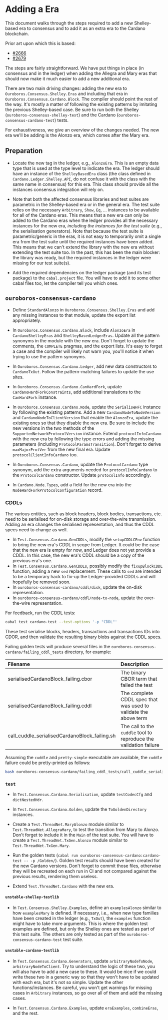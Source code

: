 # Adding a Era

This document walks through the steps required to add a new Shelley-based era to
consensus and to add it as an extra era to the Cardano blockchain.

Prior art upon which this is based:
* [#2666](https://github.com/IntersectMBO/ouroboros-network/pull/2666)
* [#2679](https://github.com/IntersectMBO/ouroboros-network/pull/2679)

The steps are fairly straightforward. We have put things in place (in consensus
and in the ledger) when adding the Allegra and Mary eras that should now make it
much easier to add a new additional era.

There are two main driving changes: adding the new era to
`Ouroboros.Consensus.Shelley.Eras` and including that era in
`Ouroboros.Consensus.Cardano.Block`. The compiler should point the rest of the
way. It's mostly a matter of following the existing patterns by imitating the
previous Shelley-based case. Be sure to run both the Shelley
(`ouroboros-consensus-shelley-test`) and the Cardano
(`ouroboros-consensus-cardano-test`) tests.

For exhaustiveness, we give an overview of the changes needed. The new era we'll
be adding is the Alonzo era, which comes after the Mary era.

## Preparation

* Locate the new tag in the ledger, e.g., `AlonzoEra`. This is an empty data
  type that is used at the type level to indicate the era. The ledger should
  have an instance of the `ShelleyBasedEra` class (the class defined in
  `Cardano.Ledger.Shelley.API`, do not confuse it with the class with the same name
  in consensus) for this era. This class should provide all the instances
  consensus integration will rely on.

* Note that both the affected consensus libraries and test suites are parametric
  in the Shelley-based era or in the general era. The test suite relies on the
  necessary `Arbitrary`, `Show`, `Eq`, ... instances to be available for all of
  the Cardano eras. This means that a new era can only be added to the Cardano
  eras when the ledger provides all the necessary instances for the new era,
  *including the instances for the test suite* (e.g., the serialisation
  generators). Note that because the test suite is parametric/generic in the
  eras, it is not easy to temporarily omit a single era from the test suite
  until the required instances have been added. This means that we can't extend
  the library with the new era without extending the test suite too. In the
  past, this has been the main blocker: the library was ready, but the required
  instances in the ledger were missing for our test suite(s).

* Add the required dependencies on the ledger package (and its test package) to
  the `cabal.project` file. You will have to add it to some other cabal files
  too, let the compiler tell you which ones.

## `ouroboros-consensus-cardano`

* Define `StandardAlonzo` in `Ouroboros.Consensus.Shelley.Eras` and add any
  missing instances to that module, update the export list appropriately.

* In `Ouroboros.Consensus.Cardano.Block`, include `AlonzoEra` in `CardanoShelleyEras` and
  `ShelleyBasedLedgerEras`. Update all the pattern synonyms in the module with the new era.
  Don't forget to update the comments, the `COMPLETE` pragmas, and the
  export lists. It's easy to forget a case and the compiler will likely not warn
  you, you'll notice it when trying to use the pattern synonyms.

* In `Ouroboros.Consensus.Cardano.Ledger`, add new data constructors to `CardanoTxOut`.
  Follow the pattern-matching failures to update the use sites.

* In `Ouroboros.Consensus.Cardano.CanHardFork`, update
  `CardanoHardForkConstraints`, add additional translations to the `CanHardFork`
  instance.

* In `Ouroboros.Consensus.Cardano.Node`, update the `SerialiseHFC` instance by
  following the existing patterns. Add a new `CardanoNodeToNodeVersion` and
  `CardanoNodeToClientVersion` that enable the `AlonzoEra`, update the existing
  ones so that they disable the new era. Be sure to include the new versions in
  the two methods of the `SupportedNetworkProtocolVersion` instance. Extend
  `protocolInfoCardano` with the new era by following the type errors and adding
  the missing parameters (including `ProtocolParamsTransition`). Don't forget to
  derive `maxMajorProtVer` from the new final era. Update
  `protocolClientInfoCardano` too.

* In `Ouroboros.Consensus.Cardano`, update the `ProtocolCardano` type synonym,
  add the extra arguments needed for `protocolInfoCardano` to the
  `ProtocolCardano` constructor. Update `protocolInfo` accordingly.

* In `Cardano.Node.Types`, add a field for the new era into the `NodeHardForkProtocolConfiguration` record.

### CDDLs

The various entities, such as block headers, block bodies, transactions, etc. need to be serialised for on-disk storage and over-the-wire transmission. Adding an era changes the serialised representation, and thus the CDDL specs need to change as well.

* In `Test.Consensus.Cardano.GenCDDLs`, modify the `setupCDDLCEnv` function to bring the new era's CDDL in scope from Ledger. It could be the case that the new era is empty for now, and Ledger does not yet provide a CDDL. In this case, the new era's CDDL should be a copy of the previous era's one.
* In `Test.Consensus.Cardano.GenCDDLs`, possibly modify the `fixupBlockCDDL` function, adding a new `sed` replacement. These calls to `sed` are intended to be a temporary hack to fix-up the Ledger-provided CDDLs and will hopefully be removed soon.
* In `ouroboros-consensus-cardano/cddl/disk`, update the on-disk representation.
* In `ouroboros-consensus-cardano/cddl/node-to-node`, update the over-the-wire representation.

For feedback, run the CDDL tests:

```sh
cabal test cardano-test --test-options '-p "CDDL"'
```

These test serialise blocks, headers, transactions and transactions IDs into CDOR, and then validate the resulting binary blobs against the CDDL specs.

Failing golden tests will produce several files in the `ouroboros-consensus-cardano/failing_cddl_tests` directory, for example:

| Filename                                      | Description                                                       |
|:----------------------------------------------|:------------------------------------------------------------------|
| serialisedCardanoBlock_failing.cbor           | The binary CBOR term that failed the test                         |
| serialisedCardanoBlock_failing.cddl           | The complete CDDL spec that was used to validate the above term   |
| call_cuddle_serialisedCardanoBlock_failing.sh | The call to the `cuddle` tool to reproduce the validation failure |

Assuming the `cuddle` and `pretty-simple` executable are available, the `cuddle` failure could be pretty-printed as follows:

```sh
bash ouroboros-consensus-cardano/failing_cddl_tests/call_cuddle_serialisedCardanoBlock_failing.sh 2>&1 | pretty-simple
```

### `test`

* In `Test.Consensus.Cardano.Serialisation`, update `testCodecCfg` and
  `dictNestedHdr`.

* In `Test.Consensus.Cardano.Golden`, update the `ToGoldenDirectory` instances.

* Create a `Test.ThreadNet.MaryAlonzo` module similar to
  `Test.ThreadNet.AllegraMary`, to test the transition from Mary to Alonzo.
  Don't forget to include it in the `Main` of the test suite. You will have to
  create a `Test.ThreadNet.TxGen.Alonzo` module similar to
  `Test.ThreadNet.TxGen.Mary`.

* Run the golden tests
  (`cabal run ouroboros-consensus-cardano:cardano-test -- -p /Golden/`).
  Golden test results should have been created for the new Cardano versions.
  Don't forget to commit those files, otherwise they will be recreated on each
  run in CI and not compared against the previous results, rendering them
  useless.

* Extend `Test.ThreadNet.Cardano` with the new era.

#### `unstable-shelley-testlib`

* In `Test.Consensus.Shelley.Examples`, define an `examplesAlonzo` similar to
  how `examplesMary` is defined. If necessary, i.e., when new type families have
  been created in the ledger (e.g., `TxOut`), the `examples` function might have
  to take more arguments. This is where the golden test examples are defined,
  but only the Shelley ones are tested as part of this test suite. The others
  are only tested as part of the `ouroboros-consensus-cardano-test` test suite.

#### `unstable-cardano-testlib`

* In `Test.Consensus.Cardano.Generators`, update `arbitraryNodeToNode`,
  `arbitraryNodeToClient`. Try to understand the logic of these two, you will
  also have to add a new case to these. It would be nice if we could write these
  two in a generic way so that they won't have to be updated with each era, but
  it's not so simple. Update the other functions/instances. Be careful, you
  won't get warnings for missing cases in `Arbitrary` instances, so go over all
  of them and add the missing cases.

* In `Test.Consensus.Cardano.Examples`, update `eraExamples`, `combineEras`, and
  the rest.
